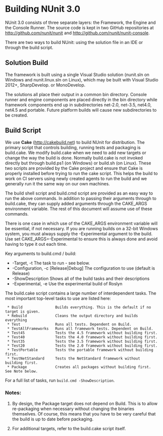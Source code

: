 # Building NUnit 3.0

NUnit 3.0 consists of three separate layers: the Framework, the Engine and the Console Runner.
The source code is kept in two GitHub repositories at http://github.com/nunit/nunit and
http://github.com/nunit/nunit-console.

There are two ways to build NUnit: using the solution file in an IDE or through the build script.

## Solution Build

The framework is built using a single Visual Studio solution (nunit.sln on Windows
and nunit.linux.sln on Linux), which may be built with Visual Studio 2012+, SharpDevelop.
or MonoDevelop.

The solutions all place their output in a common bin directory. Console runner and engine
components are placed directly in the bin directory while framework components end up in
subdirectories net-2.0, net-3.5, net4.0, net4.5 and portable. Future platform
builds will cause new subdirectories to be created.

## Build Script

We use **Cake** (http://cakebuild.net) to build NUnit for distribution. The primary script that controls
building, running tests and packaging is build.cake. We modify build.cake when we need to add new
targets or change the way the build is done. Normally build.cake is not invoked directly but through
build.ps1 (on Windows) or build.sh (on Linux). These two scripts are provided by the Cake project
and ensure that Cake is properly installed before trying to run the cake script. This helps the
build to work on CI servers using newly created agents to run the build and we generally run it
the same way on our own machines.

The build shell script and build.cmd script are provided as an easy way to run the above commands.
In addition to passing their arguments through to build.cake, they can supply added arguments
through the CAKE_ARGS environment variable. The rest of this document will assume use of these commands.

There is one case in which use of the CAKE_ARGS environment variable will be essential, if not necessary.
If you are running builds on a 32-bit Windows system, you must always supply the -Experimental argument
to the build. Use set CAKE_ARGS=-Experimental to ensure this is always done and avoid having to type
it out each time.

Key arguments to build.cmd / build:
 * -Target, -t <task>                 The task to run - see below.
 * -Configuration, -c [Release|Debug] The configuration to use (default is Release)
 * -ShowDescription                   Shows all of the build tasks and their descriptions
 * -Experimental, -e                  Use the experimental build of Roslyn

The build.cake script contains a large number of interdependent tasks. The most
important top-level tasks to use are listed here:

```
 * Build               Builds everything. This is the default if no target is given.
 * Rebuild             Cleans the output directory and builds everything
 * Test                Runs all tests. Dependent on Build.
 * TestAllFrameworks   Runs all framework tests. Dependent on Build.
 * Test45              Tests the 4.5 framework without building first.
 * Test40              Tests the 4.0 framework without building first.
 * Test35              Tests the 3.5 framework without building first.
 * Test20              Tests the 2.0 framework without building first.
 * TestPortable        Tests the portable framework without building first.
 * TestNetStandard     Tests the NetStandard framework without building first.
 * Package             Creates all packages without building first. See Note below.
```

For a full list of tasks, run `build.cmd -ShowDescription`.

### Notes:
 1. By design, the Package target does not depend on Build. This is to allow re-packaging
    when necessary without changing the binaries themselves. Of course, this means that
    you have to be very careful that the build is up to date before packaging.

 2. For additional targets, refer to the build.cake script itself.
